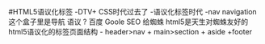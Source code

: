 #HTML5语议化标签
-DTV+ CSS时代过去了
-语议化标签时代
    -nav navigation 这个盒子里是导航
        语议 ? 百度 Goole  SEO 给蜘蛛
        html5是天生对蜘蛛友好的 
        html5语议化的标签页面结构
        - header>nav + main>section + aside +footer